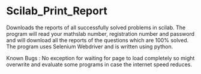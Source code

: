 # Scilab_Print_Report
Downloads the reports of all successfully solved problems in scilab.
The program will read your mathslab number, registration number and password and will download all the reports of the questions which are 100% solved.
The program uses Selenium Webdriver and is written using python.

Known Bugs :
No exception for waiting for page to load completely so might overwrite and evaluate some programs in case the internet speed reduces.
